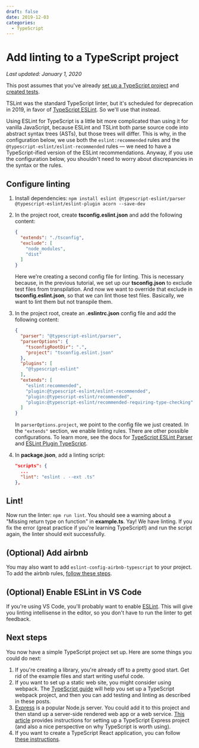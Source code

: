 ```yaml
---
draft: false
date: 2019-12-03
categories:
  - TypeScript
---
```


# Add linting to a TypeScript project

*Last updated: January 1, 2020*

This post assumes that you've already [set up a TypeScript project](ts-quickstart.md) and [created tests](ts-add-tests.md).

TSLint was the standard TypeScript linter, but it's scheduled for deprecation in 2019, in favor of [TypeScript ESLint](https://github.com/typescript-eslint/typescript-eslint). So we'll use that instead.

Using ESLint for TypeScript is a little bit more complicated than using it for vanilla JavaScript, because ESLint and TSLint both parse source code into abstract syntax trees (ASTs), but those trees will differ. This is why, in the configuration below, we use both the `eslint:recommended` rules and the `@typescript-eslint/eslint-recommended` rules &mdash; we need to have a TypeScript-ified version of the ESLint recommendations. Anyway, if you use the configuration below, you shouldn't need to worry about discrepancies in the syntax or the rules.

## Configure linting

1. Install dependencies: `npm install eslint @typescript-eslint/parser @typescript-eslint/eslint-plugin acorn --save-dev`
1. In the project root, create **tsconfig.eslint.json** and add the following content:
   ```json
   {
     "extends": "./tsconfig",
     "exclude": [
       "node_modules",
       "dist"
     ]
   }
   ```
   Here we're creating a second config file for linting. This is necessary because, in the previous tutorial, we set up our **tsconfig.json** to exclude test files from transpilation. And now we want to override that exclude in **tsconfig.eslint.json**, so that we can lint those test files. Basically, we want to lint them but not transpile them.
1. In the project root, create an **.eslintrc.json** config file and add the following content:
   
   ```json
   {
     "parser": "@typescript-eslint/parser",
     "parserOptions": {
       "tsconfigRootDir": ".",
       "project": "tsconfig.eslint.json"
     },
     "plugins": [
       "@typescript-eslint"
     ],
     "extends": [
       "eslint:recommended",
       "plugin:@typescript-eslint/eslint-recommended",
       "plugin:@typescript-eslint/recommended",
       "plugin:@typescript-eslint/recommended-requiring-type-checking"
     ]
   }
   ```

   In `parserOptions.project`, we point to the config file we just created. In the `"extends"` section, we enable linting rules. There are other possible configurations. To learn more, see the docs for [TypeScript ESLint Parser](https://github.com/typescript-eslint/typescript-eslint/blob/master/packages/parser/README.md) and [ESLint Plugin TypeScript](https://github.com/typescript-eslint/typescript-eslint/blob/master/packages/eslint-plugin/README.md).
1. In **package.json**, add a linting script:

   ```json
   "scripts": {
     ...
     "lint": "eslint . --ext .ts"
   },
   ```

## Lint!

Now run the linter: `npm run lint`. You should see a warning about a "Missing return type on function" in **example.ts**. Yay! We have linting. If you fix the error (great practice if you're learning TypeScript!) and run the script again, the linter should exit successfully.

## (Optional) Add airbnb

You may also want to add `eslint-config-airbnb-typescript` to your project. To add the airbnb rules, [follow these steps](https://www.npmjs.com/package/eslint-config-airbnb-typescript#i-use-eslint-config-airbnb-base-no-react-support).

## (Optional) Enable ESLint in VS Code

If you're using VS Code, you'll probably want to enable [ESLint](https://marketplace.visualstudio.com/items?itemName=dbaeumer.vscode-eslint). This will give you linting intellisense in the editor, so you don't have to run the linter to get feedback.

## Next steps

You now have a simple TypeScript project set up. Here are some things you could do next:

  1. If you're creating a library, you're already off to a pretty good start. Get rid of the example files and start writing useful code.
  1. If you want to set up a static web site, you might consider using webpack. The [TypeScript guide](https://webpack.js.org/guides/typescript/) will help you set up a TypeScript webpack project, and then you can add testing and linting as described in these posts.
  1. [Express](https://expressjs.com/) is a popular Node.js server. You could add it to this project and then stand up a server-side rendered web app or a web service. [This article](https://medium.com/javascript-in-plain-english/typescript-with-node-and-express-js-why-when-and-how-eb6bc73edd5d) provides instructions for setting up a TypeScript Express project (and also a nice perspective on why TypeScript is worth using).
  1. If you want to create a TypeScript React application, you can follow [these instructions](https://create-react-app.dev/docs/adding-typescript/).